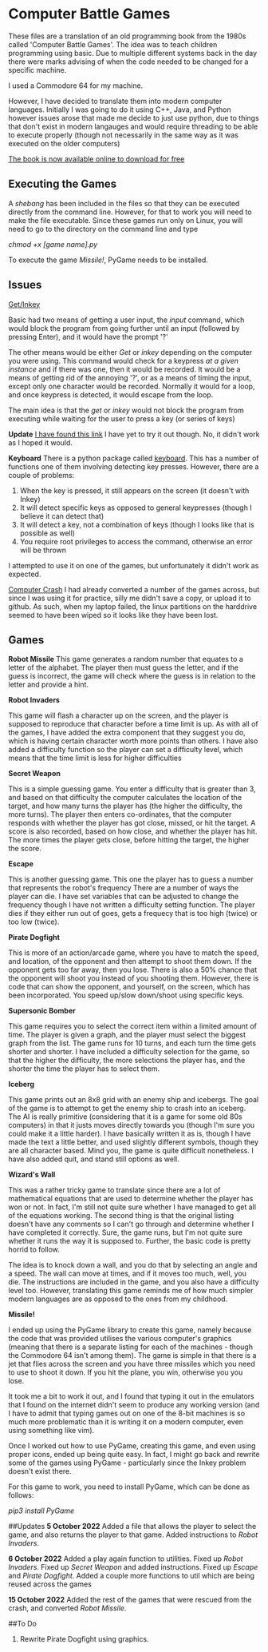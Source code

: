 # Computer Battle Games

These files are a translation of an old programming book from the 1980s
called 'Computer Battle Games'. The idea was to teach children programming
using basic. Due to multiple different systems back in the day there were marks
advising of when the code needed to be changed for a specific machine.

I used a Commodore 64 for my machine.

However, I have decided to translate them into modern computer languages. Initially
I was going to do it using C++, Java, and Python however issues arose that made me
decide to just use python, due to things that don't exist in modern langauges and would
require threading to be able to execute properly (though not necessarily in the same way
as it was executed on the older computers)

[The book is now available online to download for free](https://drive.google.com/file/d/0Bxv0SsvibDMTVUExUjFhTURCSU0/view)

## Executing the Games

A *shebang* has been included in the files so that they can be executed directly from the
command line. However, for that to work you will need to make the file executable. Since these
games run only on Linux, you will need to go to the directory on the command line and type

*chmod +x [game name].py*

To execute the game *Missile!*, PyGame needs to be installed.

## Issues

<ins>Get/Inkey</ins>

Basic had two means of getting a user input, the *input* command, which would block the
program from going further until an input (followed by pressing Enter), and it would 
have the prompt '?'

The other means would be either *Get* or *inkey* depending on the computer you were using. This
command would check for a keypress *at a given instance* and if there was one, then it would be recorded.
It would be a means of getting rid of the annoying '?', or as a means of timing the input, except
only one character would be recorded. Normally it would for a loop, and once keypress is detected, it
would escape from the loop.

The main idea is that the *get* or *inkey* would not block the program from executing while waiting
for the user to press a key (or series of keys)

**Update**
[I have found this link](https://stackoverflow.com/questions/60896414/python-preferably-3-equivalent-to-inkey)
I have yet to try it out though.
No, it didn't work as I hoped it would.

**Keyboard**
There is a python package called [keyboard](https://pypi.org/project/keyboard/). This has a number of functions
one of them involving detecting key presses. However, there are a couple of problems:

1) When the key is pressed, it still appears on the screen (it doesn't with Inkey)
2) It will detect specific keys as opposed to general keypresses (though I believe it can detect that)
3) It will detect a key, not a combination of keys (though I looks like that is possible as well)
4) You require root privileges to access the command, otherwise an error will be thrown

I attempted to use it on one of the games, but unfortunately it didn't work as expected.

<ins>Computer Crash</ins>
I had already converted a number of the games across, but since I was using it for practice, silly me
didn't save a copy, or upload it to github. As such, when my laptop failed, the linux partitions on the
harddrive seemed to have been wiped so it looks like they have been lost.

## Games

**Robot Missile**
This game generates a random number that equates to a letter of the alphabet. The player then must guess
the letter, and if the guess is incorrect, the game will check where the guess is in relation to the letter
and provide a hint.

**Robot Invaders**

This game will flash a character up on the screen, and the player is supposed to reproduce that character
before a time limit is up. As with all of the games, I have added the extra component that they suggest you
do, which is having certain character worth more points than others. I have also added a difficulty
function so the player can set a difficulty level, which means that the time limit is less for higher
difficulties

**Secret Weapon**

This is a simple guessing game. You enter a difficulty that is greater than 3, and based on that difficulty
the computer calculates the location of the target, and how many turns the player has (the higher the difficulty, the more turns). The player then enters co-ordinates, that the computer responds with whether the
player has got close, missed, or hit the target. A score is also recorded, based on how close, and whether the
player has hit. The more times the player gets close, before hitting the target, the higher the score.

**Escape**

This is another guessing game. This one the player has to guess a number that represents the robot's frequency
There are a number of ways the player can die. I have set variables that can be adjusted to change the
frequency though I have not written a difficulty setting function. The player dies if they either run out of
goes, gets a frequecy that is too high (twice) or too low (twice).

**Pirate Dogfight**

This is more of an action/arcade game, where you have to match the speed, and location, of the opponent
and then attempt to shoot them down. If the opponent gets too far away, then you lose. There is also a 50%
chance that the opponent will shoot you instead of you shooting them. However, there is code that can show
the opponent, and yourself, on the screen, which has been incorporated. You speed up/slow down/shoot using
specific keys.

**Supersonic Bomber**

This game requires you to select the correct item within a limited amount of 
time. The player is given a graph, and the player must select the biggest graph
from the list. The game runs for 10 turns, and each turn the time gets shorter
and shorter. I have included a difficulty selection for the game, so that the
higher the difficulty, the more selections the player has, and the shorter
the time the player has to select them.

**Iceberg**

This game prints out an 8x8 grid with an enemy ship and icebergs. The goal of the game is to attempt to
get the enemy ship to crash into an iceberg. The AI is really primitive (considering that it is a game for
some old 80s computers) in that it justs moves directly towards you (though I'm sure you could make it a
little harder). I have basically written it as is, though I have made the text a little better, and used
slightly different symbols, though they are all character based. Mind you, the game is quite difficult
nonetheless. I have also added quit, and stand still options as well.

**Wizard's Wall**

This was a rather tricky game to translate since there are a lot of mathematical equations that are used to
determine whether the player has won or not. In fact, I'm still not quite sure whether I have managed to get
all of the equations working. The second thing is that the original listing doesn't have any comments so I
can't go through and determine whether I have completed it correctly. Sure, the game runs, but I'm not quite
sure whether it runs the way it is supposed to. Further, the basic code is pretty horrid to follow.

The idea is to knock down a wall, and you do that by selecting an angle and a speed. The wall can move at
times, and if it moves too much, well, you die. The instructions are included in the game, and you also
have a difficulty level too. However, translating this game reminds me of how much simpler modern languages
are as opposed to the ones from my childhood.

**Missile!**

I ended up using the PyGame library to create this game, namely because the code that was provided utilises
the various computer's graphics (meaning that there is a separate listing for each of the machines - though
the Commodore 64 isn't among them). The game is simple in that there is a jet that flies across the screen and
you have three missiles which you need to use to shoot it down. If you hit the plane, you win, otherwise you
you lose.

It took me a bit to work it out, and I found that typing it out in the emulators that I found on the internet
didn't seem to produce any working version (and I have to admit that typing games out on one of the 8-bit
machines is so much more problematic than it is writing it on a modern computer, even using something like
vim).

Once I worked out how to use PyGame, creating this game, and even using proper icons, ended up being quite
easy. In fact, I might go back and rewrite some of the games using PyGame - particularly since the Inkey
problem doesn't exist there.

For this game to work, you need to install PyGame, which can be done as follows:

*pip3 install PyGame*

##Updates
**5 October 2022**
Added a file that allows the player to select the game, and also returns the player to that game. Added instructions
to *Robot Invaders*.

**6 October 2022**
Added a play again function to utilities. Fixed up *Robot Invaders*. Fixed up *Secret Weapon* and added instructions.
Fixed up *Escape* and *Pirate Dogfight*. Added a couple more functions to util which are being reused across the games

**15 October 2022**
Added the rest of the games that were rescued from the crash, and converted *Robot Missile*.

##To Do
1) Rewrite Pirate Dogfight using graphics.


